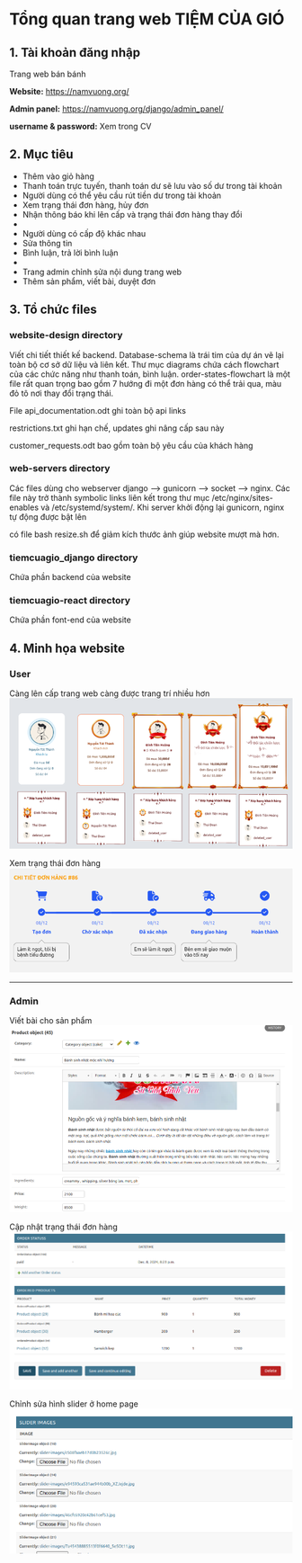 # Tổng quan trang web TIỆM CỦA GIÓ


## 1. Tài khoản đăng nhập
Trang web bán bánh

**Website:** https://namvuong.org/

**Admin panel:** https://namvuong.org/django/admin_panel/

**username & password:** Xem trong CV

## 2. Mục tiêu
- Thêm vào giỏ hàng
- Thanh toán trực tuyến, thanh toán dư sẽ lưu vào số dư trong tài khoản
- Người dùng có thể yêu cầu rút tiền dư trong tài khoản 
- Xem trạng thái đơn hàng, hủy đơn
- Nhận thông báo khi lên cấp và trạng thái đơn hàng thay đổi
- 
- Người dùng có cấp độ khác nhau
- Sửa thông tin
- Bình luận, trả lời bình luận
- 
- Trang admin chỉnh sửa nội dung trang web
- Thêm sản phẩm, viết bài, duyệt đơn

## 3. Tổ chức files
### website-design directory
Viết chi tiết thiết kế backend. Database-schema là trái tim của dự án vẽ lại toàn bộ cơ sở dữ liệu và liên kết.
Thư mục diagrams chứa cách flowchart của các chức năng như thanh toán, bình luận. order-states-flowchart là một file rất quan trọng bao gồm 7 hướng đi một đơn hàng có thể trải qua, màu đỏ tô nơi thay đổi trạng thái.

File api_documentation.odt ghi toàn bộ api links

restrictions.txt ghi hạn chế, updates ghi nâng cấp sau này

customer_requests.odt bao gồm toàn bộ yêu cầu của khách hàng

### web-servers directory
Các files dùng cho webserver django --> gunicorn --> socket --> nginx. 
Các file này trở thành symbolic links liên kết trong thư mục /etc/nginx/sites-enables và /etc/systemd/system/.
Khi server khởi động lại gunicorn, nginx tự động được bật lên

có file bash resize.sh để giảm kích thước ảnh giúp website mượt mà hơn.

### tiemcuagio_django  directory
Chứa phần backend của website

### tiemcuagio-react directory
Chứa phần font-end của website

## 4. Minh họa website
### User
Càng lên cấp trang web càng được trang trí nhiều hơn
![level](./images/level.png)

Xem trạng thái đơn hàng
![order_status](./images/order_status.png)


---
### Admin 
Viết bài cho sản phẩm 
![create_product](./images/create_product.png)

Cập nhật trạng thái đơn hàng
![update_order_status](./images/update_order_status.png)

Chỉnh sửa hình slider ở home page
![slider](./images/slider.png)






















